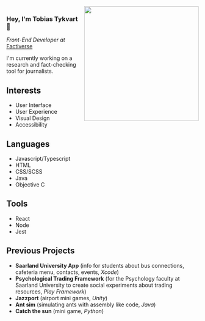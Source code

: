 <img align=right width=300px src=https://user-images.githubusercontent.com/44401648/161022265-15b7a922-b4a5-4f33-a109-aefb24fa6cfa.jpg>

### Hey, I'm Tobias Tykvart 🦉

*Front-End Developer at* [Factiverse](https://www.factiverse.no/)

I'm currently working on a research and fact-checking tool for journalists.

## Interests

- User Interface
- User Experience
- Visual Design
- Accessibility

## Languages

- Javascript/Typescript
- HTML
- CSS/SCSS
- Java
- Objective C

## Tools

- React
- Node
- Jest

## Previous Projects

- **Saarland University App** (info for students about bus connections, cafeteria menu, contacts, events, *Xcode*)
- **Psychological Trading Framework** (for the Psychology faculty at Saarland University to create social experiments about trading resources, *Play Framework*)
- **Jazzport** (airport mini games, *Unity*)
- **Ant sim** (simulating ants with assembly like code, *Java*)
- **Catch the sun** (mini game, *Python*)

